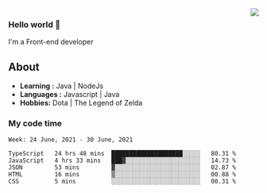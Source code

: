 <img align='right' src="https://github-readme-stats.vercel.app/api?username=jumodada&show_icons=true&theme=vue">

### Hello world 👋

I'm a Front-end developer 
    
## About
-  **Learning :** Java | NodeJs
-  **Languages :** Javascript | Java
-  **Hobbies:** Dota | The Legend of Zelda

### My code time

<!--START_SECTION:waka-->
```text
Week: 24 June, 2021 - 30 June, 2021

TypeScript   24 hrs 48 mins  ████████████████████░░░░░   80.31 % 
JavaScript   4 hrs 33 mins   ███▓░░░░░░░░░░░░░░░░░░░░░   14.73 % 
JSON         53 mins         ▓░░░░░░░░░░░░░░░░░░░░░░░░   02.87 % 
HTML         16 mins         ▒░░░░░░░░░░░░░░░░░░░░░░░░   00.88 % 
CSS          5 mins          ░░░░░░░░░░░░░░░░░░░░░░░░░   00.31 % 
```
<!--END_SECTION:waka-->
